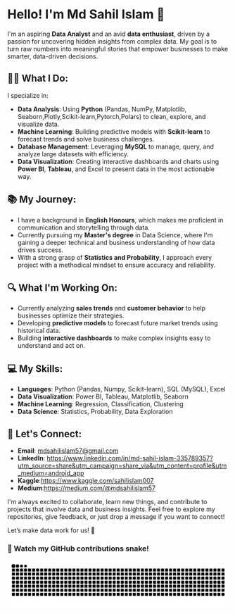 # Hello! I'm Md Sahil Islam 👋

I'm an aspiring **Data Analyst** and an avid **data enthusiast**, driven by a passion for uncovering hidden insights from complex data. My goal is to turn raw numbers into meaningful stories that empower businesses to make smarter, data-driven decisions.

## 🧑‍💻 What I Do:
I specialize in:
- **Data Analysis**: Using **Python** (Pandas, NumPy, Matplotlib, Seaborn,Plotly,Scikit-learn,Pytorch,Polars) to clean, explore, and visualize data.
- **Machine Learning**: Building predictive models with **Scikit-learn** to forecast trends and solve business challenges.
- **Database Management**: Leveraging **MySQL** to manage, query, and analyze large datasets with efficiency.
- **Data Visualization**: Creating interactive dashboards and charts using **Power BI**, **Tableau**, and Excel to present data in the most actionable way.

## 📚 My Journey:
- I have a background in **English Honours**, which makes me proficient in communication and storytelling through data.
- Currently pursuing my **Master's degree** in Data Science, where I'm gaining a deeper technical and business understanding of how data drives success.
- With a strong grasp of **Statistics and Probability**, I approach every project with a methodical mindset to ensure accuracy and reliability.

## 🔍 What I'm Working On:
- Currently analyzing **sales trends** and **customer behavior** to help businesses optimize their strategies.
- Developing **predictive models** to forecast future market trends using historical data.
- Building **interactive dashboards** to make complex insights easy to understand and act on.

## 💻 My Skills:
- **Languages**: Python (Pandas, Numpy, Scikit-learn), SQL (MySQL), Excel
- **Data Visualization**: Power BI, Tableau, Matplotlib, Seaborn
- **Machine Learning**: Regression, Classification, Clustering
- **Data Science**: Statistics, Probability, Data Exploration

## 🌟 Let's Connect:
- **Email**: mdsahilislam57@gmail.com
- **LinkedIn**: https://www.linkedin.com/in/md-sahil-islam-335789357?utm_source=share&utm_campaign=share_via&utm_content=profile&utm_medium=android_app
- **Kaggle**:https://www.kaggle.com/sahilislam007
- **Medium**:https://medium.com/@mdsahilislam57

I'm always excited to collaborate, learn new things, and contribute to projects that involve data and business insights. Feel free to explore my repositories, give feedback, or just drop a message if you want to connect!

Let’s make data work for us! 🚀

### 🐍 Watch my GitHub contributions snake!
![GitHub Snake Dark](https://github.com/sahil007707/sahil007707/blob/output/github-contribution-grid-snake-dark.svg?palette=github-dark)

